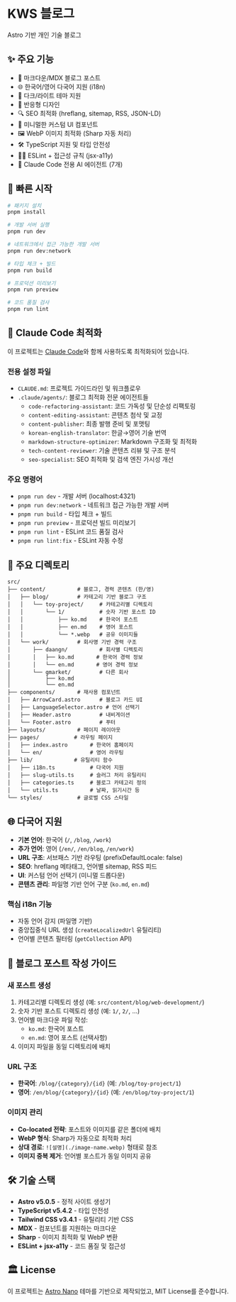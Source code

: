 # KWS 블로그

Astro 기반 개인 기술 블로그

## ✨ 주요 기능

- 📝 마크다운/MDX 블로그 포스트
- 🌐 한국어/영어 다국어 지원 (i18n)
- 🎨 다크/라이트 테마 지원
- 📱 반응형 디자인
- 🔍 SEO 최적화 (hreflang, sitemap, RSS, JSON-LD)
- 🎯 미니멀한 커스텀 UI 컴포넌트
- 🖼️ WebP 이미지 최적화 (Sharp 자동 처리)
- 🛠️ TypeScript 지원 및 타입 안전성
- 🧑‍💻 ESLint + 접근성 규칙 (jsx-a11y)
- 🤖 Claude Code 전용 AI 에이전트 (7개)

## 🚀 빠른 시작

```bash
# 패키지 설치
pnpm install

# 개발 서버 실행
pnpm run dev

# 네트워크에서 접근 가능한 개발 서버
pnpm run dev:network

# 타입 체크 + 빌드
pnpm run build

# 프로덕션 미리보기
pnpm run preview

# 코드 품질 검사
pnpm run lint
```

## 🤖 Claude Code 최적화

이 프로젝트는 [Claude Code](https://claude.ai/code)와 함께 사용하도록 최적화되어 있습니다.

### 전용 설정 파일
- `CLAUDE.md`: 프로젝트 가이드라인 및 워크플로우
- `.claude/agents/`: 블로그 최적화 전문 에이전트들
  - `code-refactoring-assistant`: 코드 가독성 및 단순성 리팩토링
  - `content-editing-assistant`: 콘텐츠 첨삭 및 교정  
  - `content-publisher`: 최종 발행 준비 및 포맷팅
  - `korean-english-translator`: 한글→영어 기술 번역
  - `markdown-structure-optimizer`: Markdown 구조화 및 최적화
  - `tech-content-reviewer`: 기술 콘텐츠 리뷰 및 구조 분석
  - `seo-specialist`: SEO 최적화 및 검색 엔진 가시성 개선

### 주요 명령어
- `pnpm run dev` - 개발 서버 (localhost:4321)
- `pnpm run dev:network` - 네트워크 접근 가능한 개발 서버
- `pnpm run build` - 타입 체크 + 빌드
- `pnpm run preview` - 프로덕션 빌드 미리보기
- `pnpm run lint` - ESLint 코드 품질 검사
- `pnpm run lint:fix` - ESLint 자동 수정

## 📂 주요 디렉토리

```
src/
├── content/          # 블로그, 경력 콘텐츠 (한/영)
│   ├── blog/         # 카테고리 기반 블로그 구조
│   │   └── toy-project/     # 카테고리별 디렉토리
│   │       └── 1/           # 숫자 기반 포스트 ID
│   │           ├── ko.md    # 한국어 포스트
│   │           ├── en.md    # 영어 포스트
│   │           └── *.webp   # 공유 이미지들
│   └── work/         # 회사명 기반 경력 구조
│       ├── daangn/          # 회사별 디렉토리
│       │   ├── ko.md       # 한국어 경력 정보
│       │   └── en.md       # 영어 경력 정보
│       └── gmarket/         # 다른 회사
│           ├── ko.md
│           └── en.md
├── components/       # 재사용 컴포넌트
│   ├── ArrowCard.astro      # 블로그 카드 UI
│   ├── LanguageSelector.astro # 언어 선택기
│   ├── Header.astro         # 내비게이션
│   └── Footer.astro         # 푸터
├── layouts/          # 페이지 레이아웃
├── pages/           # 라우팅 페이지
│   ├── index.astro       # 한국어 홈페이지
│   └── en/               # 영어 라우팅
├── lib/             # 유틸리티 함수
│   ├── i18n.ts           # 다국어 지원
│   ├── slug-utils.ts     # 슬러그 처리 유틸리티
│   ├── categories.ts     # 블로그 카테고리 정의
│   └── utils.ts          # 날짜, 읽기시간 등
└── styles/           # 글로벌 CSS 스타일
```

## 🌐 다국어 지원

- **기본 언어**: 한국어 (`/`, `/blog`, `/work`)
- **추가 언어**: 영어 (`/en/`, `/en/blog`, `/en/work`)
- **URL 구조**: 서브패스 기반 라우팅 (prefixDefaultLocale: false)
- **SEO**: hreflang 메타태그, 언어별 sitemap, RSS 피드
- **UI**: 커스텀 언어 선택기 (미니멀 드롭다운)
- **콘텐츠 관리**: 파일명 기반 언어 구분 (`ko.md`, `en.md`)

### 핵심 i18n 기능
- 자동 언어 감지 (파일명 기반)
- 중앙집중식 URL 생성 (`createLocalizedUrl` 유틸리티)
- 언어별 콘텐츠 필터링 (`getCollection` API)

## 📝 블로그 포스트 작성 가이드

### 새 포스트 생성
1. 카테고리별 디렉토리 생성 (예: `src/content/blog/web-development/`)
2. 숫자 기반 포스트 디렉토리 생성 (예: `1/`, `2/`, ...)
3. 언어별 마크다운 파일 작성:
   - `ko.md`: 한국어 포스트
   - `en.md`: 영어 포스트 (선택사항)
4. 이미지 파일을 동일 디렉토리에 배치

### URL 구조
- **한국어**: `/blog/{category}/{id}` (예: `/blog/toy-project/1`)
- **영어**: `/en/blog/{category}/{id}` (예: `/en/blog/toy-project/1`)

### 이미지 관리
- **Co-located 전략**: 포스트와 이미지를 같은 폴더에 배치
- **WebP 형식**: Sharp가 자동으로 최적화 처리
- **상대 경로**: `![설명](./image-name.webp)` 형태로 참조
- **이미지 중복 제거**: 언어별 포스트가 동일 이미지 공유

## 🛠️ 기술 스택

- **Astro v5.0.5** - 정적 사이트 생성기
- **TypeScript v5.4.2** - 타입 안전성
- **Tailwind CSS v3.4.1** - 유틸리티 기반 CSS
- **MDX** - 컴포넌트를 지원하는 마크다운
- **Sharp** - 이미지 최적화 및 WebP 변환
- **ESLint + jsx-a11y** - 코드 품질 및 접근성

## 🏛️ License

이 프로젝트는 [Astro Nano](https://github.com/markhorn-dev/astro-nano) 테마를 기반으로 제작되었고, MIT License를 준수합니다.